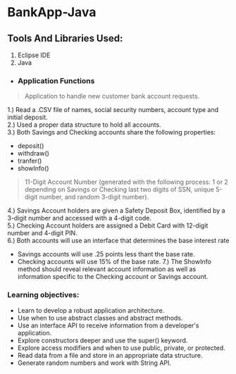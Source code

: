 # BankApp-Java

## Tools And Libraries Used:

1. Eclipse IDE
2. Java

* ### Application Functions
 >Application to handle new customer bank account requests.
 
1.) Read a .CSV file of names, social security numbers, account type and initial deposit.<br/> 
2.) Used a proper data structure to hold all accounts.<br/> 
3.) Both Savings and Checking accounts share the following properties:<br/> 
* deposit()
* withdraw()
* tranfer()
* showInfo()

>11-Digit Account Number (generated with the following process: 1 or 2 depending on Savings or Checking last two digits of SSN, 
unique 5-digit number, and random 3-digit number).<br/>

4.) Savings Account holders are given a Safety Deposit Box, identified by a 3-digit number and accessed with a 4-digit code.<br/> 
5.) Checking Account holders are assigned a Debit Card with 12-digit number and 4-digit PIN.<br/> 
6.) Both accounts will use an interface that determines the base interest rate<br/> 
* Savings accounts will use .25 points less thant the base rate.
* Checking accounts will use 15% of the base rate.
7.) The ShowInfo method should reveal relevant account information as well as information specific to the Checking account or
Savings account.<br/> 

### Learning objectives:
* Learn to develop a robust application architecture.
* Use when to use abstract classes and abstract methods.
* Use an interface API to receive information from a developer's application.
* Explore constructors deeper and use the super() keyword.
* Explore access modifiers and when to use public, private, or protected.
* Read data from a file and store in an appropriate data structure.
* Generate random numbers and work with String API.
